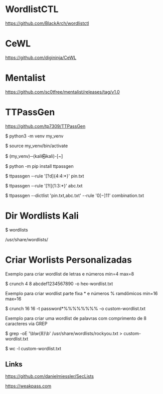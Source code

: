 # WordlistCTL

https://github.com/BlackArch/wordlistctl

# CeWL

https://github.com/digininja/CeWL

# Mentalist

https://github.com/sc0tfree/mentalist/releases/tag/v1.0

# TTPassGen

https://github.com/tp7309/TTPassGen

$ python3 -m venv my_venv 

$ source my_venv/bin/activate

$ (my_venv)─(kali㉿kali)-[~]

$ python -m pip install ttpassgen

$ ttpassgen --rule '[?d]{4:4:*}' pin.txt

$ ttpassgen --rule '[?l]{1:3:*}' abc.txt

$ ttpassgen --dictlist 'pin.txt,abc.txt' --rule '$0[-]{1}$1' combination.txt

# Dir Wordlists Kali

$ wordlists

/usr/share/wordlists/

# Criar Worlists Personalizadas

Exemplo para criar wordlist de letras e números min=4 max=8

$ crunch 4 8 abcdef1234567890 -o hex-wordlist.txt

Exemplo para criar wordlist parte fixa * e números % ramdômicos min=16 max=16

$ crunch 16 16 -t password*%%%%%%%% -o custom-wordlist.txt

Exemplo para criar uma wordlist de palavras com comprimento de 8 caracteres via GREP

$ grep -oE '\b\w{8}\b' /usr/share/wordlists/rockyou.txt > custom-wordlist.txt

$ wc -l custom-wordlist.txt

## Links

https://github.com/danielmiessler/SecLists

https://weakpass.com

